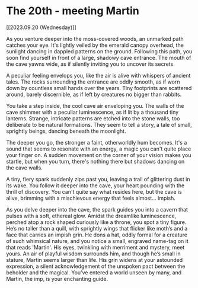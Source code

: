 # The 20th - meeting Martin
[[2023.09.20 (Wednesday)]]

As you venture deeper into the moss-covered woods, an unmarked path catches your eye. It's lightly veiled by the emerald canopy overhead, the sunlight dancing in dappled patterns on the ground. Following this path, you soon find yourself in front of a large, shadowy cave entrance. The mouth of the cave yawns wide, as if silently inviting you to uncover its secrets.

A peculiar feeling envelops you, like the air is alive with whispers of ancient tales. The rocks surrounding the entrance are oddly smooth, as if worn down by countless small hands over the years. Tiny footprints are scattered around, barely discernible, as if left by creatures no bigger than rabbits. 

You take a step inside, the cool cave air enveloping you. The walls of the cave shimmer with a peculiar luminescence, as if lit by a thousand tiny lanterns. Strange, intricate patterns are etched into the stone walls, too deliberate to be natural formations. They seem to tell a story, a tale of small, sprightly beings, dancing beneath the moonlight.

The deeper you go, the stronger a faint, otherworldly hum becomes. It's a sound that seems to resonate with an energy, a magic you can't quite place your finger on. A sudden movement on the corner of your vision makes you startle, but when you turn, there's nothing there but shadows dancing on the cave walls.

A tiny, fiery spark suddenly zips past you, leaving a trail of glittering dust in its wake. You follow it deeper into the cave, your heart pounding with the thrill of discovery. You can't quite say what resides here, but the cave is alive, brimming with a mischievous energy that feels almost... impish.

As you delve deeper into the cave, the spark guides you into a cavern that pulses with a soft, ethereal glow. Amidst the dreamlike luminescence, perched atop a rock shaped curiously like a throne, you spot a tiny figure. He’s no taller than a quill, with sprightly wings that flicker like moth’s and a face that carries an impish grin. He dons a hat, oddly formal for a creature of such whimsical nature, and you notice a small, engraved name-tag on it that reads 'Martin'. His eyes, twinkling with merriment and mystery, meet yours. An air of playful wisdom surrounds him, and though he’s small in stature, Martin seems larger than life. His grin widens at your astounded expression, a silent acknowledgement of the unspoken pact between the beholder and the magical. You’ve entered a world unseen by many, and Martin, the imp, is your enchanting guide.